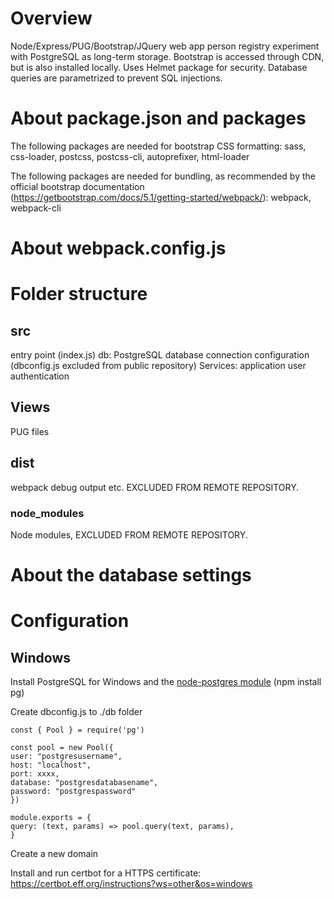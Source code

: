 #   Overview

Node/Express/PUG/Bootstrap/JQuery web app person registry experiment with PostgreSQL as long-term storage.
Bootstrap is accessed through CDN, but is also installed locally. Uses Helmet package for security. Database queries
are parametrized to prevent SQL injections.



#   About package.json and packages

The following packages are needed for bootstrap CSS formatting: sass, css-loader, postcss, postcss-cli, autoprefixer, html-loader

The following packages are needed for bundling, as recommended by the official bootstrap documentation (https://getbootstrap.com/docs/5.1/getting-started/webpack/): webpack, webpack-cli

#   About webpack.config.js

#   Folder structure


## src
entry point (index.js)
db: PostgreSQL database connection configuration (dbconfig.js excluded from public repository)
Services: application user authentication
## Views 
PUG files
## dist 
webpack debug output etc. EXCLUDED FROM REMOTE REPOSITORY.
### node_modules 
Node modules, EXCLUDED FROM REMOTE REPOSITORY.


# About the database settings

    

#   Configuration

## Windows
    
    
Install PostgreSQL for Windows and the [node-postgres module](https://node-postgres.com/) (npm install pg)
    
Create dbconfig.js to ./db folder

    const { Pool } = require('pg')

    const pool = new Pool({
    user: "postgresusername",
    host: "localhost",
    port: xxxx,
    database: "postgresdatabasename",
    password: "postgrespassword"
    })

    module.exports = {
    query: (text, params) => pool.query(text, params),
    }

Create a new domain

Install and run certbot for a HTTPS certificate: https://certbot.eff.org/instructions?ws=other&os=windows



